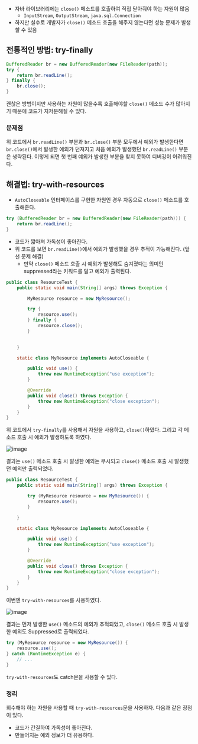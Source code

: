 - 자바 라이브러리에는 `close()` 메소드를 호출하여 직접 닫아줘야 하는 자원이 많음
    - `InputStream`, `OutputStream`, `java.sql.Connection`
- 하지만 실수로 개발자가 `close()` 메소드 호출을 해주지 않는다면 성능 문제가 발생할 수 있음

## 전통적인 방법: try-finally

```java
BufferedReader br = new BufferedReader(new FileReader(path));
try {
	return br.readLine();
} finally {
	br.close();
}
```

괜찮은 방법이지만 사용하는 자원이 많을수록 호출해야할 `close()` 메소드 수가 많아지기 때문에 코드가 지저분해질 수 있다.

### 문제점

위 코드에서 `br.readLine()` 부분과 `br.close()` 부분 모두에서 예외가 발생한다면 `br.close()`에서 발생한 예외가 던져지고 처음 예외가 발생했던 `br.readLine()` 부분은 생략된다. 이렇게 되면 첫 번째 예외가 발생한 부분을 찾지 못하여 디버깅이 어려워진다. 

## 해결법: try-with-resources

- `AutoCloseable` 인터페이스를 구현한 자원인 경우 자동으로 `close()` 메소드를 호출해준다.

```java
try (BufferedReader br = new BufferedReader(new FileReader(path))) {
	return br.readLine();
}
```

- 코드가 짧아져 가독성이 좋아진다.
- 위 코드를 보면 `br.readLine()`에서 예외가 발생했을 경우 추적이 가능해진다. (앞선 문제 해결)
    - 만약 `close()` 메소드 호출 시 예외가 발생해도 숨겨졌다는 의미인 suppressed라는 키워드를 달고 예외가 출력된다.

```java
public class ResourceTest {
    public static void main(String[] args) throws Exception {

        MyResource resource = new MyResource();

        try {
            resource.use();
        } finally {
            resource.close();
        }
        

    }

    static class MyResource implements AutoCloseable {

        public void use() {
            throw new RuntimeException("use exception");
        }

        @Override
        public void close() throws Exception {
            throw new RuntimeException("close exception");
        }
    }
}
```

위 코드에서 `try-finally`를 사용해서 자원을 사용하고, `close()`하였다. 그리고 각 메소드 호출 시 예외가 발생하도록 하였다.

![image](https://github.com/4k-study/book-effective-java/assets/68289543/48bd04bb-3189-4571-bd8e-7c9ca931fe87)

결과는 `use()` 메소드 호출 시 발생한 예외는 무시되고 `close()` 메소드 호출 시 발생했던 예외만 출력되었다.

```java
public class ResourceTest {
    public static void main(String[] args) throws Exception {

        try (MyResource resource = new MyResource()) {
            resource.use();
        }

    }

    static class MyResource implements AutoCloseable {

        public void use() {
            throw new RuntimeException("use exception");
        }

        @Override
        public void close() throws Exception {
            throw new RuntimeException("close exception");
        }
    }
}
```

이번엔 `try-with-resources`를 사용하였다.

![image](https://github.com/4k-study/book-effective-java/assets/68289543/41c40abd-bb18-4d0a-9965-ec74555c98b0)

결과는 먼저 발생한 `use()` 메소드의 예외가 추적되었고, `close()` 메소드 호출 시 발생한 예외도 Suppressed로 출력되었다.

```java
try (MyResource resource = new MyResource()) {
    resource.use();
} catch (RuntimeException e) {
    // ...
}
```

`try-with-resources`도 catch문을 사용할 수 있다.

### 정리

회수해야 하는 자원을 사용할 때 `try-with-resources`문을 사용하자. 다음과 같은 장점이 있다.

- 코드가 간결하여 가독성이 좋아진다.
- 만들어지는 예외 정보가 더 유용하다.

